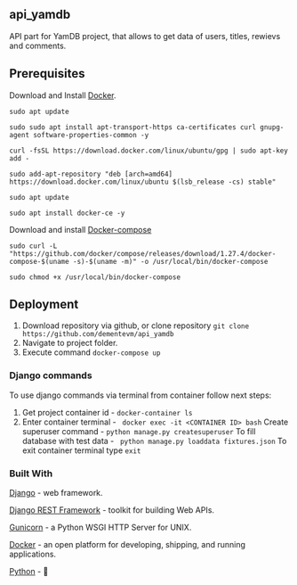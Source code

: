 ## api_yamdb
API part for YamDB project, that allows to get data of users, titles, rewievs and comments.
## Prerequisites
Download and Install [Docker](https://www.docker.com/).
```
sudo apt update
```
```
sudo sudo apt install apt-transport-https ca-certificates curl gnupg-agent software-properties-common -y
```
```
curl -fsSL https://download.docker.com/linux/ubuntu/gpg | sudo apt-key add -
```
```
sudo add-apt-repository "deb [arch=amd64] https://download.docker.com/linux/ubuntu $(lsb_release -cs) stable" 
```
```
sudo apt update 
```
```
sudo apt install docker-ce -y 
```
Download and install [Docker-compose](https://docs.docker.com/compose/install/)
```
sudo curl -L "https://github.com/docker/compose/releases/download/1.27.4/docker-compose-$(uname -s)-$(uname -m)" -o /usr/local/bin/docker-compose
```
```
sudo chmod +x /usr/local/bin/docker-compose
```
## Deployment
1. Download repository via github, or clone repository ```git clone https://github.com/dementevm/api_yamdb```
2. Navigate to project folder.
3. Execute command ```docker-compose up```

### Django commands
To use django commands via terminal from container follow next steps:
1. Get project container id - ```docker-container ls```
2. Enter container terminal - ``` docker exec -it <CONTAINER ID> bash```
Create superuser command - ```python manage.py createsuperuser```
To fill database with test data - ``` python manage.py loaddata fixtures.json```
To exit container terminal type ```exit```

### Built With
[Django](https://www.djangoproject.com/) - web framework.

[Django REST Framework](https://www.django-rest-framework.org/) - toolkit for building Web APIs.

[Gunicorn](https://gunicorn.org/) - a Python WSGI HTTP Server for UNIX.

[Docker](https://www.docker.com/) - an open platform for developing, shipping, and running applications.

[Python](https://www.python.org/) - 🐍
